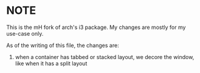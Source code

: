 # NOTE

This is the mH fork of arch's i3 package. My changes are mostly for my use-case
only.

As of the writing of this file, the changes are:

1. when a container has tabbed or stacked layout, we decore the window, like
   when it has a split layout

